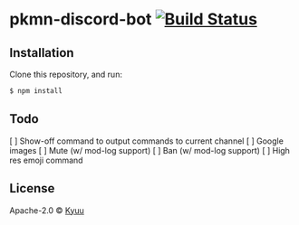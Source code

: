 # pkmn-discord-bot [![Build Status][travis-image]][travis-url]
> 

## Installation

Clone this repository, and run:
```sh
$ npm install
```

## Todo

[ ] Show-off command to output commands to current channel
[ ] Google images
[ ] Mute (w/ mod-log support)
[ ] Ban (w/ mod-log support)
[ ] High res emoji command


## License

Apache-2.0 © [Kyuu]()

[travis-image]: https://travis-ci.org/finajo/DiscordBot.svg?branch=master
[travis-url]: https://travis-ci.org/finajo/DiscordBot
